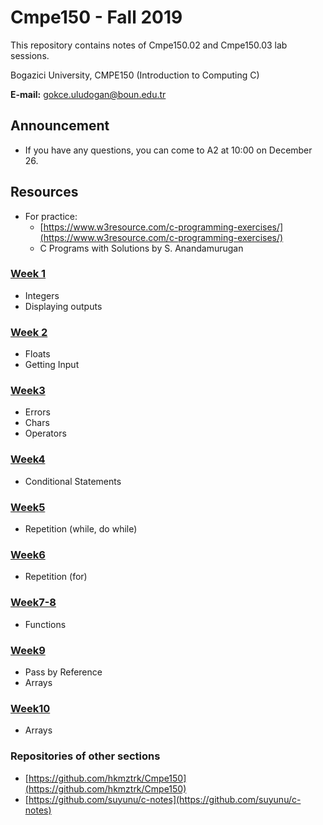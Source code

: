 # Cmpe150 - Fall 2019

This repository contains notes of Cmpe150.02 and Cmpe150.03 lab sessions. 

Bogazici University, CMPE150 (Introduction to Computing C) 

**E-mail:** gokce.uludogan@boun.edu.tr

## Announcement

* If you have any questions, you can come to A2 at 10:00 on December 26. 

## Resources

* For practice: 
  * [https://www.w3resource.com/c-programming-exercises/](https://www.w3resource.com/c-programming-exercises/)
  * C Programs with Solutions by S. Anandamurugan


### [Week 1](week1/)

* Integers
* Displaying outputs

### [Week 2](week2/)

* Floats
* Getting Input

### [Week3](week3/) 

* Errors
* Chars
* Operators

### [Week4](week4/)

* Conditional Statements

### [Week5](week5/) 

* Repetition (while, do while)

### [Week6](week6/)

* Repetition (for)
### [Week7-8](week7-8/)
* Functions

### [Week9](week9/)

- Pass by Reference
- Arrays

### [Week10](week10/)

- Arrays

### Repositories of other sections

* [https://github.com/hkmztrk/Cmpe150](https://github.com/hkmztrk/Cmpe150)  
* [https://github.com/suyunu/c-notes](https://github.com/suyunu/c-notes)
